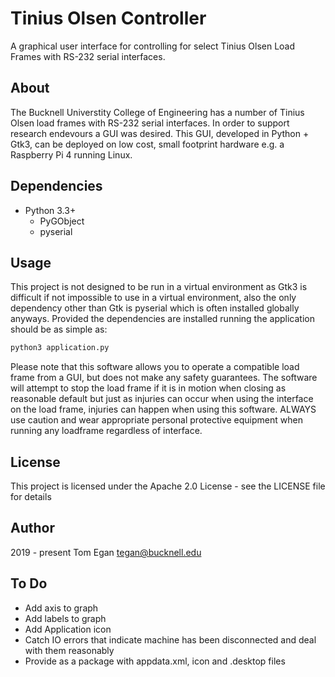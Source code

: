 # Tinius Olsen Controller
A graphical user interface for controlling for select Tinius Olsen Load Frames with RS-232 serial interfaces.

## About
The Bucknell Universtity College of Engineering has a number of Tinius Olsen load frames with RS-232 serial interfaces. In order to support research endevours a GUI was desired. This GUI, developed in Python + Gtk3, can be deployed on low cost, small footprint hardware e.g. a Raspberry Pi 4 running Linux.

## Dependencies

- Python 3.3+
	- PyGObject
	- pyserial

## Usage
This project is not designed to be run in a virtual environment as Gtk3 is difficult if not impossible to use in a virtual environment, also the only dependency other than Gtk is pyserial which is often installed globally anyways. Provided the dependencies are installed running the application should be as simple as:

```sh
python3 application.py
```

Please note that this software allows you to operate a compatible load frame from a GUI, but does not make any safety guarantees. The software will attempt to stop the load frame if it is in motion when closing as reasonable default but just as injuries can occur when using the interface on the load frame, injuries can happen when using this software. ALWAYS use caution and wear appropriate personal protective equipment when running any loadframe regardless of interface. 

## License
This project is licensed under the Apache 2.0 License - see the LICENSE file for details

## Author
2019 - present Tom Egan tegan@bucknell.edu

## To Do

- Add axis to graph
- Add labels to graph
- Add Application icon
- Catch IO errors that indicate machine has been disconnected and deal with them reasonably
- Provide as a package with appdata.xml, icon and .desktop files